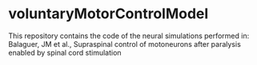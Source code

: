 # voluntaryMotorControlModel
This repository contains the code of the neural simulations performed in:   Balaguer, JM et al., Supraspinal control of motoneurons after paralysis enabled by spinal cord stimulation
